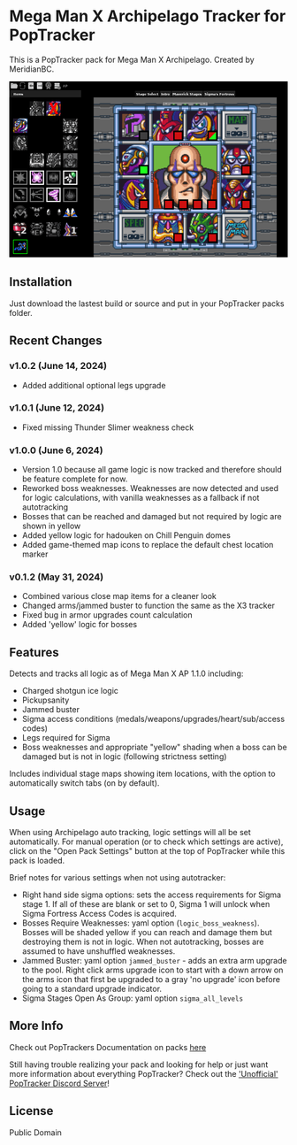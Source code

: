 # Mega Man X Archipelago Tracker for PopTracker

This is a PopTracker pack for Mega Man X Archipelago. Created by MeridianBC.

![](https://raw.githubusercontent.com/BrianCumminger/megamanx-ap-poptracker/master/images/screenshot.png)

## Installation

Just download the lastest build or source and put in your PopTracker packs folder.

## Recent Changes

### v1.0.2 (June 14, 2024)
- Added additional optional legs upgrade

### v1.0.1 (June 12, 2024)
- Fixed missing Thunder Slimer weakness check

### v1.0.0 (June 6, 2024)
- Version 1.0 because all game logic is now tracked and therefore should be feature complete for now.
- Reworked boss weaknesses. Weaknesses are now detected and used for logic calculations, with vanilla weaknesses as a fallback if not autotracking
- Bosses that can be reached and damaged but not required by logic are shown in yellow
- Added yellow logic for hadouken on Chill Penguin domes
- Added game-themed map icons to replace the default chest location marker
  
### v0.1.2 (May 31, 2024)
- Combined various close map items for a cleaner look
- Changed arms/jammed buster to function the same as the X3 tracker
- Fixed bug in armor upgrades count calculation
- Added 'yellow' logic for bosses

## Features
Detects and tracks all logic as of Mega Man X AP 1.1.0 including:

- Charged shotgun ice logic
- Pickupsanity
- Jammed buster
- Sigma access conditions (medals/weapons/upgrades/heart/sub/access codes)
- Legs required for Sigma
- Boss weaknesses and appropriate "yellow" shading when a boss can be damaged but is not in logic (following strictness setting)
  
Includes individual stage maps showing item locations, with the option to automatically switch tabs (on by default).

## Usage
When using Archipelago auto tracking, logic settings will all be set automatically.  For manual operation (or to check which settings are active), click on the "Open Pack Settings" button at the top of PopTracker while this pack is loaded.

Brief notes for various settings when not using autotracker:
- Right hand side sigma options: sets the access requirements for Sigma stage 1.  If all of these are blank or set to 0, Sigma 1 will unlock when Sigma Fortress Access Codes is acquired.
- Bosses Require Weaknesses: yaml option (`logic_boss_weakness`).  Bosses will be shaded yellow if you can reach and damage them but destroying them is not in logic. When not autotracking, bosses are assumed to have unshuffled weaknesses.
- Jammed Buster: yaml option `jammed_buster` - adds an extra arm upgrade to the pool. Right click arms upgrade icon to start with a down arrow on the arms icon that first be upgraded to a gray 'no upgrade' icon before going to a standard upgrade indicator.
- Sigma Stages Open As Group: yaml option `sigma_all_levels`


## More Info

Check out PopTrackers Documentation on packs [here](https://github.com/black-sliver/PopTracker/blob/master/doc/PACKS.md)

Still having trouble realizing your pack and looking for help or just want more information about everything PopTracker? Check out the ['Unofficial' PopTracker Discord Server](https://discord.com/invite/gwThqMCPgK)!

## License

Public Domain